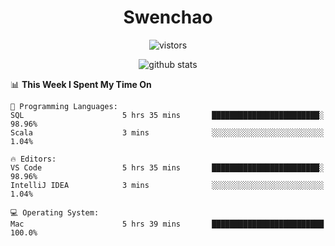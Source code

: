 <h1 align="center">Swenchao</h3>

<p align="center">
  <img src="https://visitor-badge.glitch.me/badge?page_id=Swenchao" alt="vistors" />
</p>

<p align="center">
  <img src="https://github-readme-stats.vercel.app/api?username=Swenchao&count_private=true&show_icons=true&theme=vue-dark&hide_title=true" alt="github stats" />
</p>

<!--START_SECTION:waka-->
📊 **This Week I Spent My Time On** 

```text
💬 Programming Languages: 
SQL                      5 hrs 35 mins       ████████████████████████░   98.96% 
Scala                    3 mins              ░░░░░░░░░░░░░░░░░░░░░░░░░   1.04%

🔥 Editors: 
VS Code                  5 hrs 35 mins       ████████████████████████░   98.96% 
IntelliJ IDEA            3 mins              ░░░░░░░░░░░░░░░░░░░░░░░░░   1.04%

💻 Operating System: 
Mac                      5 hrs 39 mins       █████████████████████████   100.0%

```


<!--END_SECTION:waka-->

